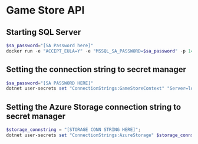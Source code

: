 # Game Store API

## Starting SQL Server

```powershell
$sa_password="[SA Password here]"
docker run -e "ACCEPT_EULA=Y" -e "MSSQL_SA_PASSWORD=$sa_password" -p 1433:1433 -v sqlvolume:/var/opt/mssql -d --rm --name mssql mcr.microsoft.com/mssql/server:2022-latest
```

## Setting the connection string to secret manager

```powershell
$sa_password="[SA PASSWORD HERE]"
dotnet user-secrets set "ConnectionStrings:GameStoreContext" "Server=localhost;Database=GameStore;User Id=sa;Password=$sa_password;TrustServerCertificate=True"
```

## Setting the Azure Storage connection string to secret manager

```powershell
$storage_connstring = "[STORAGE CONN STRING HERE]";
dotnet user-secrets set "ConnectionStrings:AzureStorage" $storage_connstring 
```
